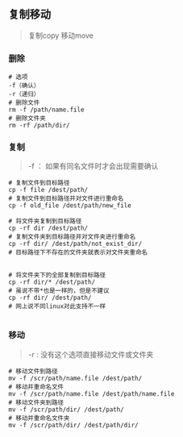 



## 复制移动

> 复制copy
> 移动move


### 删除
```
# 选项
-f（确认）
-r（递归）
# 删除文件
rm -f /path/name.file
# 删除文件夹
rm -rf /path/dir/
```

### 复制

> -f ： 如果有同名文件时才会出现需要确认

```
# 复制文件到目标路径
cp -f file /dest/path/
# 复制文件到目标路径并对文件进行重命名
cp -f old_file /dest/path/new_file

# 将文件夹复制到目标路径
cp -rf dir /dest/path/
# 复制文件夹到目标路径并对文件夹进行重命名
cp -rf dir/ /dest/path/not_exist_dir/
# 目标路径下不存在的文件夹就表示对文件夹重命名


# 将文件夹下的全部复制到目标路径
cp -rf dir/* /dest/path/
# 虽说不带*也是一样的，但是不建议
cp -rf dir/ /dest/path/
# 网上说不同linux对此支持不一样


```
### 移动

> -r : 没有这个选项直接移动文件或文件夹


```
# 移动文件到路径
mv -f /scr/path/name.file /dest/path/
# 移动并重命名文件
mv -f /scr/path/name.file /dest/path/name.file
# 移动文件夹到路径
mv -f /scr/path/dir/ /dest/path/
# 移动并重命名文件夹
mv -f /scr/path/dir/ /dest/path/dir/




```